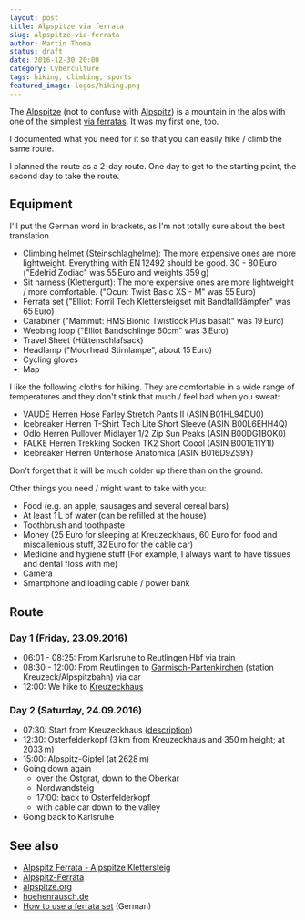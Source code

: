 ```yaml
---
layout: post
title: Alpspitze via ferrata
slug: alpspitze-via-ferrata
author: Martin Thoma
status: draft
date: 2016-12-30 20:00
category: Cyberculture
tags: hiking, climbing, sports
featured_image: logos/hiking.png
---
```

The [Alpspitze](https://de.wikipedia.org/wiki/Alpspitze) (not to confuse with [Alpspitz](https://de.wikipedia.org/wiki/Alpspitz)) is a mountain in the alps
with one of the simplest [via ferratas](https://en.wikipedia.org/wiki/Via_ferrata).
It was my first one, too.

I documented what you need for it so that you can easily hike / climb the
same route.

I planned the route as a 2-day route. One day to get to the starting point,
the second day to take the route.


## Equipment

I'll put the German word in brackets, as I'm not totally sure about the best
translation.

- Climbing helmet (Steinschlaghelme): The more expensive ones are more lightweight. Everything with EN&thinsp;12492 should be good. 30 - 80&thinsp;Euro ("Edelrid Zodiac" was 55&thinsp;Euro and weights 359&thinsp;g)
- Sit harness (Klettergurt): The more expensive ones are more
  lightweight / more comfortable. ("Ocun: Twist Basic XS - M" was 55&thinsp;Euro)
- Ferrata set ("Elliot: Forril Tech Klettersteigset mit Bandfalldämpfer" was 65&thinsp;Euro)
- Carabiner ("Mammut: HMS Bionic Twistlock Plus basalt" was 19&thinsp;Euro)
- Webbing loop ("Elliot Bandschlinge 60cm" was 3&thinsp;Euro)
- Travel Sheet (Hüttenschlafsack)
- Headlamp ("Moorhead Stirnlampe", about 15&thinsp;Euro)
- Cycling gloves
- Map

I like the following cloths for hiking. They are comfortable in a wide range of
temperatures and they don't stink that much / feel bad  when you sweat:

- VAUDE Herren Hose Farley Stretch Pants II (ASIN B01HL94DU0)
- Icebreaker Herren T-Shirt Tech Lite Short Sleeve (ASIN B00L6EHH4Q)
- Odlo Herren Pullover Midlayer 1/2 Zip Sun Peaks (ASIN B00DG1BOK0)
- FALKE Herren Trekking Socken TK2 Short Coool (ASIN B001E11Y1I)
- Icebreaker Herren Unterhose Anatomica (ASIN B016D9ZS9Y)

Don't forget that it will be much colder up there than on the ground.

Other things you need / might want to take with you:

- Food (e.g. an apple, sausages and several cereal bars)
- At least 1&thinsp;L of water (can be refilled at the house)
- Toothbrush and toothpaste
- Money (25&nbsp;Euro for sleeping at Kreuzeckhaus, 60&nbsp;Euro for food and miscallenious stuff, 32&thinsp;Euro for the cable car)
- Medicine and hygiene stuff (For example, I always want to have tissues and dental floss with me)
- Camera
- Smartphone and loading cable / power bank


## Route

### Day 1 (Friday, 23.09.2016)

* 06:01 - 08:25: From Karlsruhe to Reutlingen Hbf via train
* 08:30 - 12:00: From Reutlingen to [Garmisch-Partenkirchen](https://en.wikipedia.org/wiki/Garmisch-Partenkirchen) (station Kreuzeck/Alpspitzbahn) via car
* 12:00: We hike to [Kreuzeckhaus](http://www.kreuzeckhaus-gapa.de/schlafen/)

### Day 2 (Saturday, 24.09.2016)

* 07:30: Start from Kreuzeckhaus ([description](http://www.bergfex.de/sommer/bayern/touren/wanderung/9479,vom-kreuzeck-uebers-laengenfeld-hinauf-zum-osterfelderkopf/))
* 12:30: Osterfelderkopf (3&thinsp;km from Kreuzeckhaus and 350&thinsp;m height; at 2033&thinsp;m)
* 15:00: Alpspitz-Gipfel (at 2628&thinsp;m)
* Going down again
    * over the Ostgrat, down to the Oberkar
    * Nordwandsteig
    * 17:00: back to Osterfelderkopf
    * with cable car down to the valley
* Going back to Karlsruhe


## See also

* [Alpspitz Ferrata - Alpspitze Klettersteig](http://www.bergsteigen.com/klettersteig/bayern/wetterstein-gebirge-und-mieminger-kette/alpspitz-ferrata-alpspitze-klettersteig)
* [Alpspitz-Ferrata](http://www.klettersteig.de/klettersteig/alpspitz_ferrata/81)
* [alpspitze.org](http://www.alpspitze.org/alpspitz-ferrata.html)
* [hoehenrausch.de](https://www.hoehenrausch.de/berge/alpspitze/)
* [How to use a ferrata set](https://www.youtube.com/watch?v=quapXdDovk4) (German)